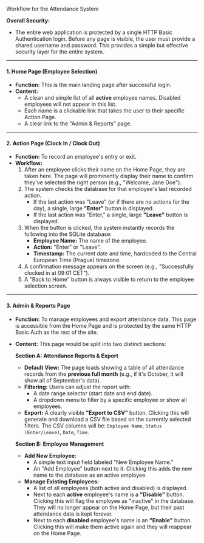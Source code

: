 Workflow for the Attendance System

**Overall Security:**
*   The entire web application is protected by a single HTTP Basic Authentication login. Before any page is visible, the user must provide a shared username and password. This provides a simple but effective security layer for the entire system.

---

#### **1. Home Page (Employee Selection)**
*   **Function:** This is the main landing page after successful login.
*   **Content:**
    *   A clean and simple list of all **active** employee names. Disabled employees will not appear in this list.
    *   Each name is a clickable link that takes the user to their specific Action Page.
    *   A clear link to the "Admin & Reports" page.

---

#### **2. Action Page (Clock In / Clock Out)**
*   **Function:** To record an employee's entry or exit.
*   **Workflow:**
    1.  After an employee clicks their name on the Home Page, they are taken here. The page will prominently display their name to confirm they've selected the right person (e.g., "Welcome, Jane Doe").
    2.  The system checks the database for that employee's last recorded action.
        *   If the last action was "Leave" (or if there are no actions for the day), a single, large **"Enter"** button is displayed.
        *   If the last action was "Enter," a single, large **"Leave"** button is displayed.
    3.  When the button is clicked, the system instantly records the following into the SQLite database:
        *   **Employee Name:** The name of the employee.
        *   **Action:** "Enter" or "Leave".
        *   **Timestamp:** The current date and time, hardcoded to the Central European Time (Prague) timezone.
    4.  A confirmation message appears on the screen (e.g., "Successfully clocked in at 09:01 CET").
    5.  A "Back to Home" button is always visible to return to the employee selection screen.

---

#### **3. Admin & Reports Page**
*   **Function:** To manage employees and export attendance data. This page is accessible from the Home Page and is protected by the same HTTP Basic Auth as the rest of the site.
*   **Content:** This page would be split into two distinct sections:

    **Section A: Attendance Reports & Export**
    *   **Default View:** The page loads showing a table of all attendance records from the **previous full month** (e.g., if it's October, it will show all of September's data).
    *   **Filtering:** Users can adjust the report with:
        *   A date range selector (start date and end date).
        *   A dropdown menu to filter by a specific employee or show all employees.
    *   **Export:** A clearly visible **"Export to CSV"** button. Clicking this will generate and download a CSV file based on the currently selected filters. The CSV columns will be: `Employee Name`, `Status (Enter/Leave)`, `Date`, `Time`.

    **Section B: Employee Management**
    *   **Add New Employee:**
        *   A simple text input field labeled "New Employee Name."
        *   An "Add Employee" button next to it. Clicking this adds the new name to the database as an active employee.
    *   **Manage Existing Employees:**
        *   A list of all employees (both active and disabled) is displayed.
        *   Next to each **active** employee's name is a **"Disable"** button. Clicking this will flag the employee as "inactive" in the database. They will no longer appear on the Home Page, but their past attendance data is kept forever.
        *   Next to each **disabled** employee's name is an **"Enable"** button. Clicking this will make them active again and they will reappear on the Home Page.

